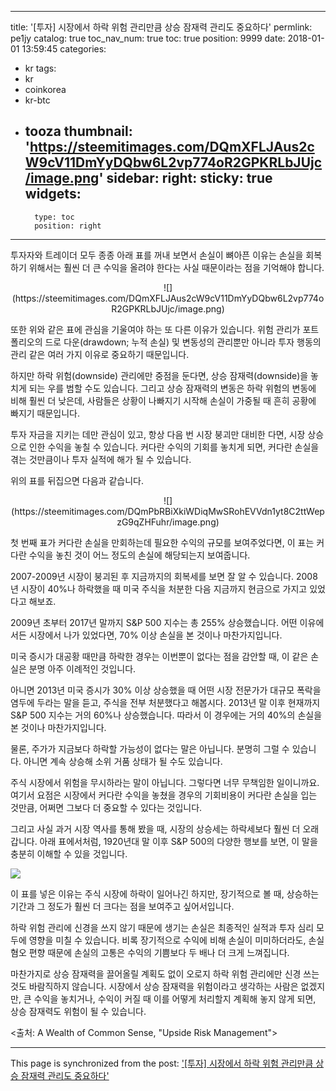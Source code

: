 
---
title: '[투자]  시장에서 하락 위험 관리만큼 상승 잠재력 관리도 중요하다'
permlink: pe1jy
catalog: true
toc_nav_num: true
toc: true
position: 9999
date: 2018-01-01 13:59:45
categories:
- kr
tags:
- kr
- coinkorea
- kr-btc
- tooza
thumbnail: 'https://steemitimages.com/DQmXFLJAus2cW9cV11DmYyDQbw6L2vp774oR2GPKRLbJUjc/image.png'
sidebar:
    right:
        sticky: true
widgets:
    -
        type: toc
        position: right
---


투자자와 트레이더 모두 종종 아래 표를 꺼내 보면서 손실이 뼈아픈 이유는 손실을 회복하기 위해서는 훨씬 더 큰 수익을 올려야 한다는 사실 때문이라는 점을 기억해야 합니다.

<center>
![](https://steemitimages.com/DQmXFLJAus2cW9cV11DmYyDQbw6L2vp774oR2GPKRLbJUjc/image.png)
</center>

또한 위와 같은 표에 관심을 기울여야 하는 또 다른 이유가 있습니다. 위험 관리가 포트폴리오의 드로 다운(drawdown; 누적 손실) 및 변동성의 관리뿐만 아니라 투자 행동의 관리 같은 여러 가지 이유로 중요하기 때문입니다.
  
하지만 하락 위험(downside) 관리에만 중점을 둔다면, 상승 잠재력(downside)을 놓치게 되는 우를 범할 수도 있습니다. 그리고 상승 잠재력의 변동은 하락 위험의 변동에 비해 훨씬 더 낮은데, 사람들은 상황이 나빠지기 시작해 손실이 가중될 때 흔히 공황에 빠지기 때문입니다. 
  
투자 자금을 지키는 데만 관심이 있고, 항상 다음 번 시장 붕괴만 대비한 다면, 시장 상승으로 인한 수익을 놓칠 수 있습니다. 커다란 수익의 기회를 놓치게 되면, 커다란 손실을 겪는 것만큼이나 투자 실적에 해가 될 수 있습니다.
  
위의 표를 뒤집으면 다음과 같습니다.

<center>
![](https://steemitimages.com/DQmPbRBiXkiWDiqMwSRohEVVdn1yt8C2ttWepzG9qZHFuhr/image.png)
</center>

 첫 번째 표가 커다란 손실을 만회하는데 필요한 수익의 규모를 보여주었다면, 이 표는 커다란 수익을 놓친 것이 어느 정도의 손실에 해당되는지 보여줍니다.
  
2007-2009년 시장이 붕괴된 후 지금까지의 회복세를 보면 잘 알 수 있습니다. 2008년 시장이 40%나 하락했을 때 미국 주식을 처분한 다음 지금까지 현금으로 가지고 있었다고 해보죠.
  
2009년 초부터 2017년 말까지 S&P 500 지수는 총 255% 상승했습니다. 어떤 이유에서든 시장에서 나가 있었다면, 70% 이상 손실을 본 것이나 마찬가지입니다. 
  
미국 증시가 대공황 때만큼 하락한 경우는 이번뿐이 없다는 점을 감안할 때, 이 같은 손실은 분명 아주 이례적인 것입니다. 
  
아니면 2013년 미국 증시가 30% 이상 상승했을 때 어떤 시장 전문가가 대규모 폭락을 염두에 두라는 말을 듣고, 주식을 전부 처분했다고 해봅시다. 2013년 말 이후 현재까지 S&P 500 지수는 거의 60%나 상승했습니다. 따라서 이 경우에는 거의 40%의 손실을 본 것이나 마찬가지입니다. 
  
물론, 주가가 지금보다 하락할 가능성이 없다는 말은 아닙니다. 분명히 그럴 수 있습니다. 아니면 계속 상승해 소위 거품 상태가 될 수도 있습니다. 
  
주식 시장에서 위험을 무시하라는 말이 아닙니다. 그렇다면 너무 무책임한 일이니까요. 여기서 요점은 시장에서 커다란 수익을 놓쳤을 경우의 기회비용이 커다란 손실을 입는 것만큼, 어쩌면 그보다 더 중요할 수 있다는 것입니다.
  
그리고 사실 과거 시장 역사를 통해 봤을 때, 시장의 상승세는 하락세보다 훨씬 더 오래갑니다. 아래 표에서처럼, 1920년대 말 이후 S&P 500의 다양한 행보를 보면, 이 말을 충분히 이해할 수 있을 것입니다.

![](https://steemitimages.com/DQmUkyrDrjsxMM9gtypvme28rXYtBh99MweQehCNYdSaZhe/image.png) 

이 표를 넣은 이유는 주식 시장에 하락이 일어나긴 하지만, 장기적으로 볼 때, 상승하는 기간과 그 정도가 훨씬 더 크다는 점을 보여주고 싶어서입니다.
  
하락 위험 관리에 신경을 쓰지 않기 때문에 생기는 손실은 최종적인 실적과 투자 심리 모두에 영향을 미칠 수 있습니다. 비록 장기적으로 수익에 비해 손실이 미미하더라도, 손실 혐오 편향 때문에 손실의 고통은 수익의 기쁨보다 두 배나 더 크게 느껴집니다. 
  
마찬가지로 상승 잠재력을 끌어올릴 계획도 없이 오로지 하락 위험 관리에만 신경 쓰는 것도 바람직하지 않습니다. 시장에서 상승 잠재력을 위험이라고 생각하는 사람은 없겠지만, 큰 수익을 놓치거나, 수익이 커질 때 이를 어떻게 처리할지 계획해 놓지 않게 되면, 상승 잠재력도 위험이 될 수 있습니다. 
  
<출처: A Wealth of Common Sense, "Upside Risk Management">

- - -

This page is synchronized from the post: ['[투자]  시장에서 하락 위험 관리만큼 상승 잠재력 관리도 중요하다'](https://steemit.com/@pius.pius/pe1jy)
